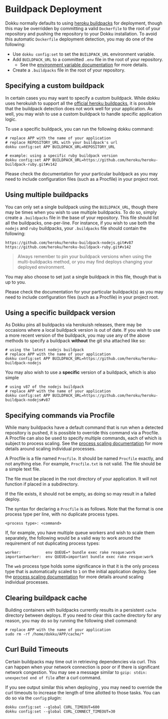 # Buildpack Deployment

Dokku normally defaults to using [heroku buildpacks](https://devcenter.heroku.com/articles/buildpacks) for deployment, though this may be overridden by committing a valid `Dockerfile` to the root of your repository and pushing the repository to your Dokku installation. To avoid this automatic `Dockerfile` deployment detection, you may do one of the following:

- Use `dokku config:set` to set the `BUILDPACK_URL` environment variable.
- Add `BUILDPACK_URL` to a committed `.env` file in the root of your repository.
  - See the [environment variable documentation](/dokku/configuration/environment-variables/) for more details.
- Create a `.buildpacks` file in the root of your repository.

## Specifying a custom buildpack

In certain cases you may want to specify a custom buildpack. While dokku uses herokuish to support all the [official heroku buildpacks](https://github.com/gliderlabs/herokuish#buildpacks), it is possible that the buildpack detection does not work well for your application. As well, you may wish to use a custom buildpack to handle specific application logic.

To use a specific buildpack, you can run the following dokku command:

```shell
# replace APP with the name of your application
# replace REPOSITORY_URL with your buildpack's url
dokku config:set APP BUILDPACK_URL=REPOSITORY_URL

# example: using a specific ruby buildpack version
dokku config:set APP BUILDPACK_URL=https://github.com/heroku/heroku-buildpack-ruby.git#v142
```

Please check the documentation for your particular buildpack as you may need to include configuration files (such as a Procfile) in your project root.

## Using multiple buildpacks

You can only set a single buildpack using the `BUILDPACK_URL`, though there may be times when you wish to use multiple buildpacks. To do so, simply create a `.buildpacks` file in the base of your repository. This file should list all the buildpacks, one-per-line. For instance, if you wish to use both the `nodejs` and `ruby` buildpacks, your `.buildpacks` file should contain the following:

```shell
https://github.com/heroku/heroku-buildpack-nodejs.git#v87
https://github.com/heroku/heroku-buildpack-ruby.git#v142
```

> Always remember to pin your buildpack versions when using the multi-buildpacks method, or you may find deploys changing your deployed environment.

You may also choose to set just a single buildpack in this file, though that is up to you.

Please check the documentation for your particular buildpack(s) as you may need to include configuration files (such as a Procfile) in your project root.

## Using a specific buildpack version

As Dokku pins all buildpacks via herokuish releases, there may be occasions where a local buildpack version is out of date. If you wish to use a more recent version of the buildpack, you may use any of the above methods to specify a buildpack **without** the git sha attached like so:

```shell
# using the latest nodejs buildpack
# replace APP with the name of your application
dokku config:set APP BUILDPACK_URL=https://github.com/heroku/heroku-buildpack-nodejs
```

You may also wish to use a **specific** version of a buildpack, which is also simple

```shell
# using v87 of the nodejs buildpack
# replace APP with the name of your application
dokku config:set APP BUILDPACK_URL=https://github.com/heroku/heroku-buildpack-nodejs#v87
```

## Specifying commands via Procfile

While many buildpacks have a default command that is run when a detected repository is pushed, it is possible to override this command via a Procfile. A Procfile can also be used to specify multiple commands, each of which is subject to process scaling. See the [process scaling documentation](/dokku/deployment/process-management/) for more details around scaling individual processes.

A Procfile is a file named `Procfile`. It should be named `Procfile` exactly, and not anything else. For example, `Procfile.txt` is not valid. The file should be a simple text file.

The file must be placed in the root directory of your application. It will not function if placed in a subdirectory.

If the file exists, it should not be empty, as doing so may result in a failed deploy.

The syntax for declaring a `Procfile` is as follows. Note that the format is one process type per line, with no duplicate process types.

```
<process type>: <command>
```

If, for example, you have multiple queue workers and wish to scale them separately, the following would be a valid way to work around the requirement of not duplicating process types:

```Procfile
worker:           env QUEUE=* bundle exec rake resque:work
importantworker:  env QUEUE=important bundle exec rake resque:work
```

The `web` process type holds some significance in that it is the only process type that is automatically scaled to `1` on the initial application deploy. See the [process scaling documentation](/dokku/deployment/process-management/) for more details around scaling individual processes.

## Clearing buildpack cache

Building containers with buildpacks currently results in a persistent `cache` directory between deploys. If you need to clear this cache directory for any reason, you may do so by running the following shell command:

```shell
# replace APP with the name of your application
sudo rm -rf /home/dokku/APP/cache/*
```

## Curl Build Timeouts

Certain buildpacks may time out in retrieving dependencies via curl. This can happen when your network connection is poor or if there is significant network congestion. You may see a message similar to `gzip: stdin: unexpected end of file` after a curl command.

If you see output similar this when deploying , you may need to override the curl timeouts to increase the length of time allotted to those tasks. You can do so via the `config` plugin:

```shell
dokku config:set --global CURL_TIMEOUT=600
dokku config:set --global CURL_CONNECT_TIMEOUT=30
```
